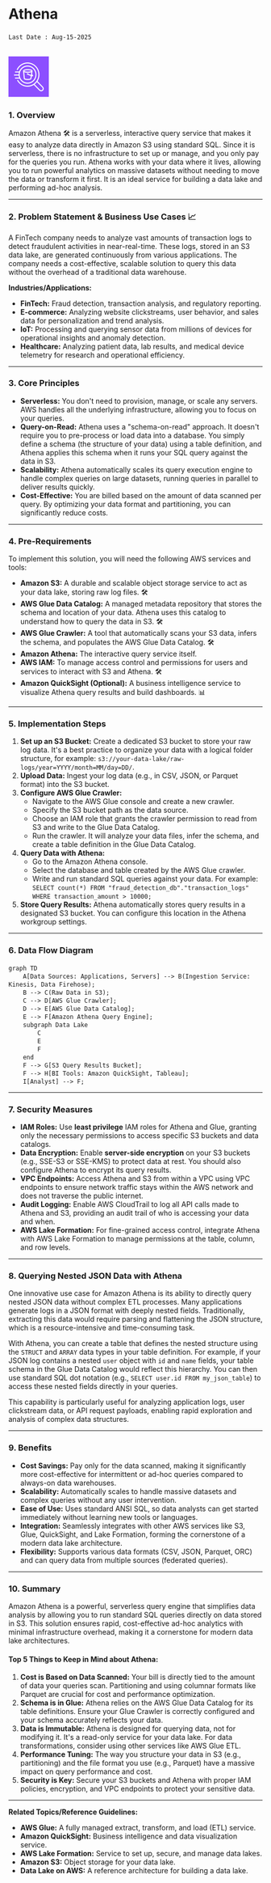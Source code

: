 
# Athena
`Last Date : Aug-15-2025`
<br/>
<br/>

![Athena](https://raw.githubusercontent.com/sr-ganesh-ram/Learning.Contents/main/img/aws/Arch_Analytics/64/Arch_Amazon-Athena_64.png)

### 1\. Overview

Amazon Athena 🛠️ is a serverless, interactive query service that makes it easy to analyze data directly in Amazon S3 using standard SQL. Since it is serverless, there is no infrastructure to set up or manage, and you only pay for the queries you run. Athena works with your data where it lives, allowing you to run powerful analytics on massive datasets without needing to move the data or transform it first. It is an ideal service for building a data lake and performing ad-hoc analysis.

-----

### 2\. Problem Statement & Business Use Cases 📈

A FinTech company needs to analyze vast amounts of transaction logs to detect fraudulent activities in near-real-time. These logs, stored in an S3 data lake, are generated continuously from various applications. The company needs a cost-effective, scalable solution to query this data without the overhead of a traditional data warehouse.

**Industries/Applications:**

  * **FinTech:** Fraud detection, transaction analysis, and regulatory reporting.
  * **E-commerce:** Analyzing website clickstreams, user behavior, and sales data for personalization and trend analysis.
  * **IoT:** Processing and querying sensor data from millions of devices for operational insights and anomaly detection.
  * **Healthcare:** Analyzing patient data, lab results, and medical device telemetry for research and operational efficiency.

-----

### 3\. Core Principles

  * **Serverless:** You don't need to provision, manage, or scale any servers. AWS handles all the underlying infrastructure, allowing you to focus on your queries.
  * **Query-on-Read:** Athena uses a "schema-on-read" approach. It doesn't require you to pre-process or load data into a database. You simply define a schema (the structure of your data) using a table definition, and Athena applies this schema when it runs your SQL query against the data in S3.
  * **Scalability:** Athena automatically scales its query execution engine to handle complex queries on large datasets, running queries in parallel to deliver results quickly.
  * **Cost-Effective:** You are billed based on the amount of data scanned per query. By optimizing your data format and partitioning, you can significantly reduce costs.

-----

### 4\. Pre-Requirements

To implement this solution, you will need the following AWS services and tools:

  * **Amazon S3:** A durable and scalable object storage service to act as your data lake, storing raw log files. 🛠️
  * **AWS Glue Data Catalog:** A managed metadata repository that stores the schema and location of your data. Athena uses this catalog to understand how to query the data in S3. 🛠️
  * **AWS Glue Crawler:** A tool that automatically scans your S3 data, infers the schema, and populates the AWS Glue Data Catalog. 🛠️
  * **Amazon Athena:** The interactive query service itself.
  * **AWS IAM:** To manage access control and permissions for users and services to interact with S3 and Athena. 🛠️
  * **Amazon QuickSight (Optional):** A business intelligence service to visualize Athena query results and build dashboards. 📊

-----

### 5\. Implementation Steps

1.  **Set up an S3 Bucket:** Create a dedicated S3 bucket to store your raw log data. It's a best practice to organize your data with a logical folder structure, for example: `s3://your-data-lake/raw-logs/year=YYYY/month=MM/day=DD/`.
2.  **Upload Data:** Ingest your log data (e.g., in CSV, JSON, or Parquet format) into the S3 bucket.
3.  **Configure AWS Glue Crawler:**
      * Navigate to the AWS Glue console and create a new crawler.
      * Specify the S3 bucket path as the data source.
      * Choose an IAM role that grants the crawler permission to read from S3 and write to the Glue Data Catalog.
      * Run the crawler. It will analyze your data files, infer the schema, and create a table definition in the Glue Data Catalog.
4.  **Query Data with Athena:**
      * Go to the Amazon Athena console.
      * Select the database and table created by the AWS Glue crawler.
      * Write and run standard SQL queries against your data. For example: `SELECT count(*) FROM "fraud_detection_db"."transaction_logs" WHERE transaction_amount > 10000;`
5.  **Store Query Results:** Athena automatically stores query results in a designated S3 bucket. You can configure this location in the Athena workgroup settings.

-----

### 6\. Data Flow Diagram

```mermaid
graph TD
    A[Data Sources: Applications, Servers] --> B(Ingestion Service: Kinesis, Data Firehose);
    B --> C(Raw Data in S3);
    C --> D[AWS Glue Crawler];
    D --> E[AWS Glue Data Catalog];
    E --> F[Amazon Athena Query Engine];
    subgraph Data Lake
        C
        E
        F
    end
    F --> G[S3 Query Results Bucket];
    F --> H[BI Tools: Amazon QuickSight, Tableau];
    I[Analyst] --> F;
```

-----

### 7\. Security Measures

  * **IAM Roles:** Use **least privilege** IAM roles for Athena and Glue, granting only the necessary permissions to access specific S3 buckets and data catalogs.
  * **Data Encryption:** Enable **server-side encryption** on your S3 buckets (e.g., SSE-S3 or SSE-KMS) to protect data at rest. You should also configure Athena to encrypt its query results.
  * **VPC Endpoints:** Access Athena and S3 from within a VPC using VPC endpoints to ensure network traffic stays within the AWS network and does not traverse the public internet.
  * **Audit Logging:** Enable AWS CloudTrail to log all API calls made to Athena and S3, providing an audit trail of who is accessing your data and when.
  * **AWS Lake Formation:** For fine-grained access control, integrate Athena with AWS Lake Formation to manage permissions at the table, column, and row levels.

-----

### 8\. Querying Nested JSON Data with Athena

One innovative use case for Amazon Athena is its ability to directly query nested JSON data without complex ETL processes. Many applications generate logs in a JSON format with deeply nested fields. Traditionally, extracting this data would require parsing and flattening the JSON structure, which is a resource-intensive and time-consuming task.

With Athena, you can create a table that defines the nested structure using the `STRUCT` and `ARRAY` data types in your table definition. For example, if your JSON log contains a nested `user` object with `id` and `name` fields, your table schema in the Glue Data Catalog would reflect this hierarchy. You can then use standard SQL dot notation (e.g., `SELECT user.id FROM my_json_table`) to access these nested fields directly in your queries.

This capability is particularly useful for analyzing application logs, user clickstream data, or API request payloads, enabling rapid exploration and analysis of complex data structures.

-----

### 9\. Benefits

  * **Cost Savings:** Pay only for the data scanned, making it significantly more cost-effective for intermittent or ad-hoc queries compared to always-on data warehouses.
  * **Scalability:** Automatically scales to handle massive datasets and complex queries without any user intervention.
  * **Ease of Use:** Uses standard ANSI SQL, so data analysts can get started immediately without learning new tools or languages.
  * **Integration:** Seamlessly integrates with other AWS services like S3, Glue, QuickSight, and Lake Formation, forming the cornerstone of a modern data lake architecture.
  * **Flexibility:** Supports various data formats (CSV, JSON, Parquet, ORC) and can query data from multiple sources (federated queries).

-----

### 10\. Summary

Amazon Athena is a powerful, serverless query engine that simplifies data analysis by allowing you to run standard SQL queries directly on data stored in S3. This solution ensures rapid, cost-effective ad-hoc analytics with minimal infrastructure overhead, making it a cornerstone for modern data lake architectures.

#### Top 5 Things to Keep in Mind about Athena:

1.  **Cost is Based on Data Scanned:** Your bill is directly tied to the amount of data your queries scan. Partitioning and using columnar formats like Parquet are crucial for cost and performance optimization.
2.  **Schema is in Glue:** Athena relies on the AWS Glue Data Catalog for its table definitions. Ensure your Glue Crawler is correctly configured and your schema accurately reflects your data.
3.  **Data is Immutable:** Athena is designed for querying data, not for modifying it. It's a read-only service for your data lake. For data transformations, consider using other services like AWS Glue ETL.
4.  **Performance Tuning:** The way you structure your data in S3 (e.g., partitioning) and the file format you use (e.g., Parquet) have a massive impact on query performance and cost.
5.  **Security is Key:** Secure your S3 buckets and Athena with proper IAM policies, encryption, and VPC endpoints to protect your sensitive data.

-----

**Related Topics/Reference Guidelines:**

  * **AWS Glue:** A fully managed extract, transform, and load (ETL) service.
  * **Amazon QuickSight:** Business intelligence and data visualization service.
  * **AWS Lake Formation:** Service to set up, secure, and manage data lakes.
  * **Amazon S3:** Object storage for your data lake.
  * **Data Lake on AWS:** A reference architecture for building a data lake.